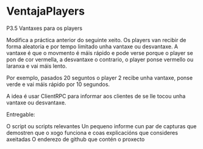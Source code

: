 # VentajaPlayers

P3.5 Vantaxes para os players

Modifica a práctica anterior do seguinte xeito. Os players van recibir de forma aleatoria e por tempo limitado unha vantaxe ou desvantaxe. A vantaxe é que o movmento é máis rápido e pode verse porque o player se pon de cor vermella, a desvantaxe o contrario, o player ponse vermello ou laranxa e vai máis lento. 

Por exemplo, pasados 20 seguntos o player 2 recibe unha vantaxe, ponse verde e vai máis rápido por 10 segundos. 

A idea é usar ClientRPC para informar aos clientes de se lle tocou unha vantaxe ou desvantaxe.

Entregable:

O script ou scripts relevantes
Un pequeno informe cun par de capturas que demostren que o xogo funciona e coas explicacións que consideres axeitadas
O enderezo de github que contén o proxecto
 
